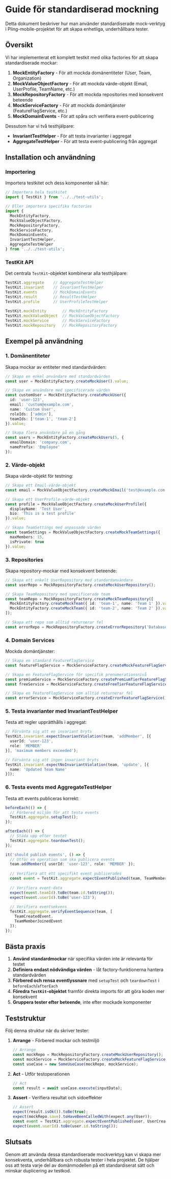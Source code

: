 # Guide för standardiserad mockning

Detta dokument beskriver hur man använder standardiserade mock-verktyg i Pling-mobile-projektet för att skapa enhetliga, underhållbara tester.

## Översikt

Vi har implementerat ett komplett testkit med olika factories för att skapa standardiserade mockar:

1. **MockEntityFactory** - För att mockda domänentiteter (User, Team, Organization)
2. **MockValueObjectFactory** - För att mockda värde-objekt (Email, UserProfile, TeamName, etc.)
3. **MockRepositoryFactory** - För att mockda repositories med konsekvent beteende
4. **MockServiceFactory** - För att mockda domäntjänster (FeatureFlagService, etc.)
5. **MockDomainEvents** - För att spåra och verifiera event-publicering

Dessutom har vi två testhjälpare:
- **InvariantTestHelper** - För att testa invarianter i aggregat
- **AggregateTestHelper** - För att testa event-publicering från aggregat

## Installation och användning

### Importering

Importera testkitet och dess komponenter så här:

```typescript
// Importera hela testkitet
import { TestKit } from '../../test-utils';

// Eller importera specifika factories
import { 
  MockEntityFactory, 
  MockValueObjectFactory,
  MockRepositoryFactory,
  MockServiceFactory,
  MockDomainEvents,
  InvariantTestHelper,
  AggregateTestHelper
} from '../../test-utils';
```

### TestKit API

Det centrala `TestKit`-objektet kombinerar alla testhjälpare:

```typescript
TestKit.aggregate    // AggregateTestHelper
TestKit.invariant    // InvariantTestHelper
TestKit.events       // MockDomainEvents
TestKit.result       // ResultTestHelper
TestKit.profile      // UserProfileTestHelper
  
TestKit.mockEntity       // MockEntityFactory
TestKit.mockValueObject  // MockValueObjectFactory
TestKit.mockService      // MockServiceFactory
TestKit.mockRepository   // MockRepositoryFactory
```

## Exempel på användning

### 1. Domänentiteter

Skapa mockar av entiteter med standardvärden:

```typescript
// Skapa en enkel användare med standardvärden
const user = MockEntityFactory.createMockUser().value;

// Skapa en användare med specificerade värden
const customUser = MockEntityFactory.createMockUser({
  id: 'user-123',
  email: 'custom@example.com',
  name: 'Custom User',
  roleIds: ['admin'],
  teamIds: ['team-1', 'team-2']
}).value;

// Skapa flera användare på en gång
const users = MockEntityFactory.createMockUsers(5, {
  emailDomain: 'company.com',
  namePrefix: 'Employee'
});
```

### 2. Värde-objekt

Skapa värde-objekt för testning:

```typescript
// Skapa ett Email-värde-objekt
const email = MockValueObjectFactory.createMockEmail('test@example.com').value;

// Skapa ett UserProfile-värde-objekt
const profile = MockValueObjectFactory.createMockUserProfile({
  displayName: 'Test User',
  bio: 'This is a test profile'
}).value;

// Skapa TeamSettings med anpassade värden
const teamSettings = MockValueObjectFactory.createMockTeamSettings({
  maxMembers: 15,
  isPrivate: true
}).value;
```

### 3. Repositories

Skapa repository-mockar med konsekvent beteende:

```typescript
// Skapa ett enkelt UserRepository med standardanvändare
const userRepo = MockRepositoryFactory.createMockUserRepository();

// Skapa TeamRepository med specificerade team
const teamRepo = MockRepositoryFactory.createMockTeamRepository([
  MockEntityFactory.createMockTeam({ id: 'team-1', name: 'Team 1' }).value,
  MockEntityFactory.createMockTeam({ id: 'team-2', name: 'Team 2' }).value
]);

// Skapa ett repo som alltid returnerar fel
const errorRepo = MockRepositoryFactory.createErrorRepository('Database connection error');
```

### 4. Domain Services

Mockda domäntjänster:

```typescript
// Skapa en standard FeatureFlagService
const featureFlagService = MockServiceFactory.createMockFeatureFlagService();

// Skapa en FeatureFlagService för specifik prenumerationsnivå
const premiumService = MockServiceFactory.createPremiumTierFeatureFlagService();
const freeService = MockServiceFactory.createFreeTierFeatureFlagService();

// Skapa en FeatureFlagService som alltid returnerar fel
const errorService = MockServiceFactory.createErrorFeatureFlagService();
```

### 5. Testa invarianter med InvariantTestHelper

Testa att regler upprätthålls i aggregat:

```typescript
// Förvänta sig att en invariant bryts
TestKit.invariant.expectInvariantViolation(team, 'addMember', [{
  userId: 'user-123',
  role: 'MEMBER'
}], 'maximum members exceeded');

// Förvänta sig att ingen invariant bryts
TestKit.invariant.expectNoInvariantViolation(team, 'update', [{
  name: 'Updated Team Name'
}]);
```

### 6. Testa events med AggregateTestHelper

Testa att events publiceras korrekt:

```typescript
beforeEach(() => {
  // Förbered miljön för att testa events
  TestKit.aggregate.setupTest();
});

afterEach(() => {
  // Städa upp efter testet
  TestKit.aggregate.teardownTest();
});

it('should publish events', () => {
  // Utför en operation som ska publicera events
  team.addMember({ userId: 'user-123', role: 'MEMBER' });
  
  // Verifiera att ett specifikt event publicerades
  const event = TestKit.aggregate.expectEventPublished(team, TeamMemberJoinedEvent);
  
  // Verifiera event-data
  expect(event.teamId).toBe(team.id.toString());
  expect(event.userId).toBe('user-123');
  
  // Verifiera eventsekvens
  TestKit.aggregate.verifyEventSequence(team, [
    TeamCreatedEvent,
    TeamMemberJoinedEvent
  ]);
});
```

## Bästa praxis

1. **Använd standardmockar** när specifika värden inte är relevanta för testet
2. **Definiera endast nödvändiga värden** - låt factory-funktionerna hantera standardvärden
3. **Förbered och rensa eventlyssnare** med `setupTest` och `teardownTest` i `beforeEach`/`afterEach`
4. **Föredra `TestKit`-objektet** framför direkta imports för att göra koden mer konsekvent
5. **Gruppera tester efter beteende**, inte efter mockade komponenter

## Teststruktur

Följ denna struktur när du skriver tester:

1. **Arrange** - Förbered mockar och testmiljö
   ```typescript
   // Arrange
   const mockRepo = MockRepositoryFactory.createMockUserRepository();
   const mockService = MockServiceFactory.createMockFeatureFlagService();
   const useCase = new SomeUseCase(mockRepo, mockService);
   ```

2. **Act** - Utför testoperationen
   ```typescript
   // Act
   const result = await useCase.execute(inputData);
   ```

3. **Assert** - Verifiera resultat och sidoeffekter
   ```typescript
   // Assert
   expect(result.isOk()).toBe(true);
   expect(mockRepo.save).toHaveBeenCalledWith(expect.any(User));
   const event = TestKit.aggregate.expectEventPublished(user, UserCreatedEvent);
   expect(event.userId).toBe(user.id.toString());
   ```

## Slutsats

Genom att använda dessa standardiserade mockverktyg kan vi skapa mer konsekventa, underhållbara och robusta tester i hela projektet. De hjälper oss att testa varje del av domänmodellen på ett standardiserat sätt och minskar duplicering av testkod. 